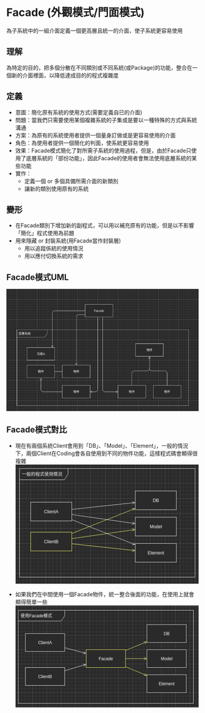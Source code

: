 # Facade (外觀模式/門面模式)
為子系統中的一組介面定義一個更高層且統一的介面，使子系統更容易使用

## 理解
為特定的目的，把多個分散在不同類別或不同系統(或Package)的功能，整合在一個新的介面裡面，以降低達成目的的程式複雜度

## 定義
* 意圖：簡化原有系統的使用方式(需要定義自已的介面)
* 問題：當我們只需要使用某個複雜系統的子集或是要以一種特殊的方式與系統溝通
* 方案：為原有的系統使用者提供一個量身訂做或是更容易使用的介面
* 角色：為使用者提供一個簡化的判面，使系統更容易使用
* 效果：Facade模式簡化了對所需子系統的使用過程，但是，由於Facade只使用了底層系統的「部份功能」，因此Facade的使用者會無法使用底層系統的某些功能
* 實作：
  * 定義一個 or 多個具備所需介面的新類別
  * 讓新的類別使用原有的系統

## 變形
* 在Facade類別下增加新的副程式，可以用以補充原有的功能，但是以不影響「簡化」程式使用為前題
* 用來隱藏 or 封裝系統(用Facade當作封裝層)
  * 用以追蹤係統的使用情況
  * 用以應付切換系統的需求

## Facade模式UML
![image](https://github.com/Lornzo/DesignPattern/blob/main/Facade/Facade.png)

## Facade模式對比
* 現在有兩個系統Client會用到「DB」、「Model」、「Element」，一般的情況下，兩個Client在Coding會各自使用到不同的物件功能，這樣程式碼會顯得很複雜  
![image](https://github.com/Lornzo/DesignPattern/blob/main/Facade/normal-pattern.png)

* 如果我們在中間使用一個Facade物件，統一整合後面的功能，在使用上就會顯得簡單一些
![image](https://github.com/Lornzo/DesignPattern/blob/main/Facade/facade-pattern.png)
